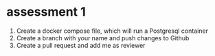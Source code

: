 # assessment 1

1. Create a docker compose file, which will run a Postgresql container
2. Create a branch with your name and push changes to Github
3. Create a pull request and add me as reviewer
